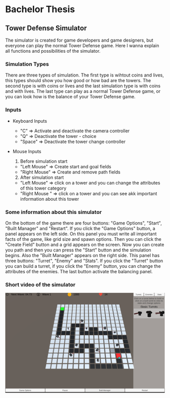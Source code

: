 # Bachelor Thesis

## Tower Defense Simulator

The simulator is created for game developers and game designers, but everyone can play the normal Tower Defense game. Here I wanna explain all functions and possibilities of the simulator.

### Simulation Types
There are three types of simulation. The first type is wihtout coins and lives, this types should show you how good or how bad are the towers. The second type is with coins or lives and the last simulation type is with coins and with lives. The last type can play as a normal Tower Defense game, or you can look how is the balance of your Tower Defense game.


### Inputs

* Keyboard Inputs
  * "C" => Activate and deactivate the camera controller
  * "Q" => Deactivate the tower - choice
  * "Space" => Deactivate the tower change controller
  
* Mouse Inputs

  1. Before simulation start
    * "Left Mouse" => Create start and goal fields
    * "Right Mouse" => Create and remove path fields
    
  2. After simulation start
    * "Left Mouse" => click on a tower and you can change the attributes of this tower category
    * "Right Mouse " => click on a tower and you can see akk important information about this tower
    
    
### Some information about this simulator

On the bottom of the game there are four buttons: "Game Options", "Start", "Built Manager" and "Restart". If you click the "Game Options" button, a panel appears on the left side. On this panel you must write all important facts of the game, like grid size and spawn options. Then you can click the "Create Field" button and a grid appears on the screen. Now you can create you path and then you can press the "Start" button and the simulation begins. Also the "Built Manager" appears on the right side. This panel has three buttons: "Turret", "Enemy" and "Stats". If you click the "Turret" button you can build a turret, if you click the "Enemy" button, you can change the attributes of the enemies. The last button activate the balancing panel. 

### Short video of the simulator

[![Tower Defense Simulator Video](https://github.com/heinzi1991/Bachelor-Thesis/blob/master/Images/Screenshot%20(5).png)](https://www.youtube.com/watch?v=j5QoQ0onQCU "Tower Defense Simulator")


